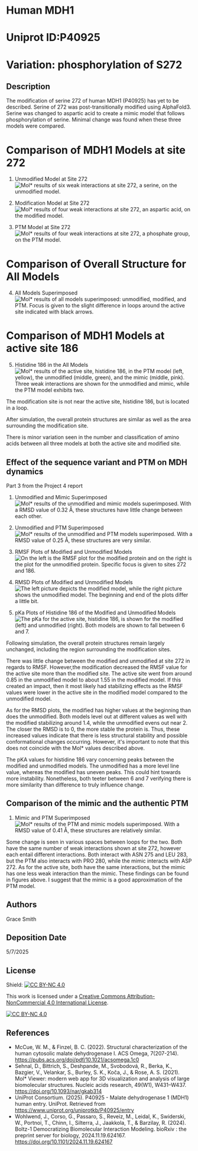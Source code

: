 # Human MDH1

# Uniprot ID:P40925

# Variation: phosphorylation of S272

## Description

The modification of serine 272 of human MDH1 (P40925) has yet to be described. Serine of 272 was post-transitionally modified using AlphaFold3. Serine was changed to aspartic acid to create a mimic model that follows phosphorylation of serine. Minimal change was found when these three models were compared.

# Comparison of MDH1 Models at site 272

1.  Unmodified Model at Site 272 ![Mol\* results of six weak interactions at site 272, a serine, on the unmodified model.](images/Unmodified_site.png)

2.  Modification Model at Site 272 ![Mol\* results of four weak interactions at site 272, an aspartic acid, on the modified model.](images/Modified_site.png)

3.  PTM Model at Site 272 ![Mol\* results of four weak interactions at site 272, a phosphate group, on the PTM model.](images/PTM_site.png)

# Comparison of Overall Structure for All Models

4.  All Models Superimposed ![Mol\* results of all models superimposed: unmodified, modified, and PTM. Focus is given to the slight difference in loops around the active site indicated with black arrows.](images/superimposed_all.png)

# Comparison of MDH1 Models at active site 186

5.  Histidine 186 in the All Models ![Mol\* results of the active site, histidine 186, in the PTM model (left, yellow), the unmodified (middle, green), and the mimic (middle, pink). Three weak interactions are shown for the unmodified and mimic, while the PTM model exhibits two.](images/active_site_all.png)

The modification site is not near the active site, histidine 186, but is located in a loop.

After simulation, the overall protein structures are similar as well as the area surrounding the modification site.

There is minor variation seen in the number and classification of amino acids between all three models at both the active site and modified site.

## Effect of the sequence variant and PTM on MDH dynamics

Part 3 from the Project 4 report

1.  Unmodified and Mimic Superimposed ![Mol\* results of the unmodified and mimic models superimposed. With a RMSD value of 0.32 Å, these structures have little change between each other.](images/Unmodified_mimic_superimposed.png)

2.  Unmodified and PTM Superimposed ![Mol\* results of the unmodified and PTM models superimposed. With a RMSD value of 0.25 Å, these structures are very similar.](images/Unmodified_PTM_superimposed.png)

3.  RMSF Plots of Modified and Unmodified Models ![On the left is the RMSF plot for the modified protein and on the right is the plot for the unmodified protein. Specific focus is given to sites 272 and 186.](images/RMSF_comparison.png)

4.  RMSD Plots of Modified and Unmodified Models ![The left picture depicts the modified model, while the right picture shows the unmodified model. The beginning and end of the plots differ a little bit.](images/RMSD_comparison.png)

5.  pKa Plots of Histidine 186 of the Modified and Unmodified Models ![The pKa for the active site, histidine 186, is shown for the modified (left) and unmodified (right). Both models are shown to fall between 6 and 7.](images/pKa_comparison.png)

Following simulation, the overall protein structures remain largely unchanged, including the region surrounding the modification sites.

There was little change between the modified and unmodified at site 272 in regards to RMSF. However,the modification decreased the RMSF value for the active site more than the modified site. The active site went from around 0.85 in the unmodified model to about 1.55 in the modified model. If this created an impact, then it most likely had stabilizing effects as the RMSF values were lower in the active site in the modified model compared to the unmodified model.

As for the RMSD plots, the modified has higher values at the beginning than does the unmodified. Both models level out at different values as well with the modified stabilizing around 1.4, while the unmodified evens out near 2. The closer the RMSD is to 0, the more stable the protein is. Thus, these increased values indicate that there is less structural stability and possible conformational changes occurring. However, it's important to note that this does not coincide with the Mol\* values described above.

The pKA values for histidine 186 vary concerning peaks between the modified and unmodified models. The unmodified has a more level line value, whereas the modified has uneven peaks. This could hint towards more instability. Nonetheless, both teeter between 6 and 7 verifying there is more similarity than difference to truly influence change.

## Comparison of the mimic and the authentic PTM

1.  Mimic and PTM Superimposed ![Mol\* results of the PTM and mimic models superimposed. With a RMSD value of 0.41 Å, these structures are relatively similar.](images/PTM_mimic_superimposed.png)

Some change is seen in various spaces between loops for the two. Both have the same number of weak interactions shown at site 272, however each entail different interactions. Both interact with ASN 275 and LEU 283, but the PTM also interacts with PRO 280, while the mimic interacts with ASP 272. As for the active site, both have the same interactions, but the mimic has one less weak interaction than the mimic. These findings can be found in figures above. I suggest that the mimic is a good approximation of the PTM model.

## Authors

Grace Smith

## Deposition Date

5/7/2025

## License

Shield: [![CC BY-NC 4.0](https://img.shields.io/badge/License-CC%20BY--NC%204.0-lightgrey.svg)](https://creativecommons.org/licenses/by-nc/4.0/)

This work is licensed under a [Creative Commons Attribution-NonCommercial 4.0 International License](https://creativecommons.org/licenses/by-nc/4.0/).

[![CC BY-NC 4.0](https://licensebuttons.net/l/by-nc/4.0/88x31.png)](https://creativecommons.org/licenses/by-nc/4.0/)

## References

-   McCue, W. M., & Finzel, B. C. (2022). Structural characterization of the human cytosolic malate dehydrogenase I. ACS Omega, 7(207-214). <https://pubs.acs.org/doi/pdf/10.1021/acsomega.1c0>
-   Sehnal, D., Bittrich, S., Deshpande, M., Svobodová, R., Berka, K., Bazgier, V., Velankar, S., Burley, S. K., Koča, J., & Rose, A. S. (2021). Mol\* Viewer: modern web app for 3D visualization and analysis of large biomolecular structures. Nucleic acids research, 49(W1), W431–W437. <https://doi.org/10.1093/nar/gkab314>
-   UniProt Consortium. (2025). P40925 - Malate dehydrogenase 1 (MDH1) human entry. UniProt. Retrieved from <https://www.uniprot.org/uniprotkb/P40925/entry>
-   Wohlwend, J., Corso, G., Passaro, S., Reveiz, M., Leidal, K., Swiderski, W., Portnoi, T., Chinn, I., Silterra, J., Jaakkola, T., & Barzilay, R. (2024). Boltz-1 Democratizing Biomolecular Interaction Modeling. bioRxiv : the preprint server for biology, 2024.11.19.624167. <https://doi.org/10.1101/2024.11.19.624167>
